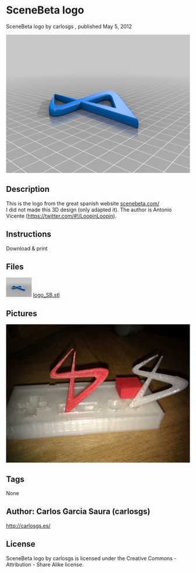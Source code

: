SceneBeta logo
===============
SceneBeta logo  by carlosgs , published May 5, 2012

![Image](img/logo_SB_display_large.jpg "Title")

Description
--------
This is the logo from the great spanish website <a href="http://www.scenebeta.com/" target="_blank" rel="nofollow">scenebeta.com/</a><br />
I did not made this 3D design (only adapted it). The author is Antonio Vicente (https://twitter.com/#!/LoopinLoopin).

Instructions
--------
Download &amp; print

Files
--------
[![Image](img/logo_SB_preview_tinycard.jpg)](logo_SB.stl)
 [ logo_SB.stl](logo_SB.stl)  



Pictures
--------
![Image](img/sb3dlogo_display_large.jpg "Title")


Tags
--------
None  



Author: Carlos Garcia Saura (carlosgs)
--------
<http://carlosgs.es/>  

License
--------
SceneBeta logo by carlosgs is licensed under the Creative Commons - Attribution - Share Alike license.  

